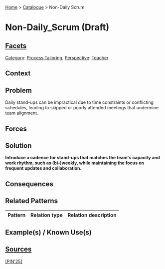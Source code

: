 [Home](../README.md) > [Catalogue](../Patterns_catalogue.md) > Non-Daily Scrum

# Non-Daily_Scrum (Draft)

## [Facets](facets/facets.md)

[Category](facets/categories/categories.md): [Process Tailoring](facets/categories/Process_Tailoring.md), [Perspective](facets/perspectives/perspectives.md): [Teacher](facets/perspectives/Teacher.md)

## Context

## Problem

Daily stand-ups can be impractical due to time constraints or conflicting schedules, leading to skipped or poorly attended meetings that undermine team alignment.

## Forces

## Solution

**Introduce a cadence for stand-ups that matches the team's capacity and work rhythm, such as (bi-)weekly, while maintaining the focus on frequent updates and collaboration.**

## Consequences

## Related Patterns

|Pattern|Relation type|Relation description|
|--|--|--|
 
## Example(s) / Known Use(s) 

## [Sources](../References.md)

[[PIN'25]](publications/pin25/pin25.md)
